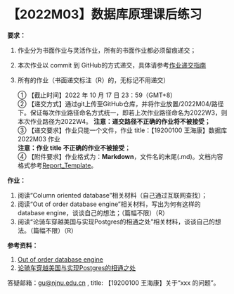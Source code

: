 # 【2022M03】数据库原理课后练习

**要求：**
1. 作业分为书面作业与灵活作业，所有的书面作业都必须留痕递交； 
2. 本次作业以 commit 到 GitHub的方式递交，具体请参考[作业递交指南](https://github.com/njnucsta2022/DB2022FALL/blob/main/Homework_Submission_Guidelines.pdf)
3. 所有的作业（书面递交标注（R）的，无标记不用递交）

	① 【截止时间】2022 年 10 月 17 日 23：59（GMT+8）  
	② 【递交方式】通过git上传至GitHub仓库，并将作业放置/2022M04/路径下。保证每次作业路径命名方式统一，即若上次作业路径命名为2022W3，则本次作业路径为2022W4。
		**注意：递交路径不正确的作业将不被接受；**  
	③ 【递交要求】作业只能一个文件，作业 title：【19200100 王海康】数据库 2022M03 作业	
		**注意：作业 title 不正确的作业不被接受**；  
	④ 【附件要求】作业格式为：**Markdown**，文件名的末尾(.md)。文档内容格式参考[Report_Template](https://github.com/njnucsta2022/DB2022FALL/blob/main/2022M03/Report_Template.md)。

**作业：** 
1. 阅读“Column oriented database”相关材料（自己通过互联网查找）；
2. 阅读“Out of order database engine”相关材料，写出为何有这样的 database engine，谈谈自己的想法；（篇幅不限）（R）
3. 阅读“论骑车穿越美国与实现Postgres的相通之处”相关材料，谈谈自己的想法。（篇幅不限）（R）

**参考资料：**
1. [Out of order database engine]()
2. [论骑车穿越美国与实现Postgres的相通之处]()

答疑邮箱：gu@njnu.edu.cn , title: 【19200100 王海康】关于“xxx 的问题”。
